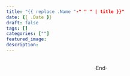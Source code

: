 ```yaml
---
title: "{{ replace .Name "-" " " | title }}"
date: {{ .Date }}
draft: false
tags: []
categories: [""]
featured_image: 
description: 
---
```

<!-- 
![](https://mogeko.github.io/blog-images/r/{{ replace .Name "-" " " | title }}/)
{{< spoiler >}}{{< /spoiler >}}
&emsp;&emsp;
plaintext
 -->









<br>

<center>  ·End·  </center>